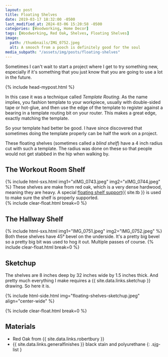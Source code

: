 ```yaml
---
layout: post
title: Floating Shelves
date: 2019-03-17 18:32:00 -0500
last_modified_at: 2024-03-06 15:20:58 -0500
categories: [Woodworking, Home Decor]
tags: [Woodworking, Red Oak, Shelves, Floating Shelves]
image:
  path: /thumbnails/IMG_0752.jpeg
  alt: A smooch from a pooch is definitely good for the soul
media_subpath: "/assets/img/posts/floating-shelves"
---
```


Sometimes I can't wait to start a project where I get to try something new, especially if it's something that you just know that you are going to use a lot in the future.

{% include head-mypost.html %}

In this case it was a technique called _Template Routing_. As the name implies, you fashion template to your workpiece, usually with double-sided tape or hot-glue, and then use the edge of the template to register against a bearing in a template routing bit on your router. This makes a great edge, exactly matching the template.

So your template had better be good. I have since discovered that sometimes doing the template properly can be half the work on a project.

These floating shelves (sometimes called a _blind shelf_) have a 4 inch radius cut with such a template. The radius was done on these so that people would not get stabbed in the hip when walking by.

## The Workout Room Shelf

{% include html-sxs.html img1="xIMG_0743.jpeg" img2="xIMG_0744.jpeg" %}
These shelves are make from red oak, which is a very dense hardwood, meaning they are heavy. A special [floating shelf support](https://www.leevalley.com/en-ca/shop/hardware/storage-and-organization/shelf-supports/51933-blind-shelf-supports){{ site.tb }} is used to make sure the shelf is properly supported.  
{% include clear-float.html break=0 %}

## The Hallway Shelf

{% include html-sxs.html img1="IMG_0751.jpeg" img2="IMG_0752.jpeg" %}
Both these shelves have 45&deg; bevel on the underside. It's a pretty big bevel so a pretty big bit was used to hog it out. Multiple passes of course.
{% include clear-float.html break=0 %}

## Sketchup

The shelves are 8 inches deep by 32 inches wide by 1.5 inches thick. And pretty much everything I make requires a {{ site.data.links.sketchup }} drawing. So here it is.

{% include html-side.html img="floating-shelves-sketchup.jpeg" align="center-wide" %}

{% include clear-float.html break=0 %}

## Materials

- Red Oak from {{ site.data.links.robertbury }}
- {{ site.data.links.generalfinishes }} black stain and polyurethane
  {: .sjg-list }
